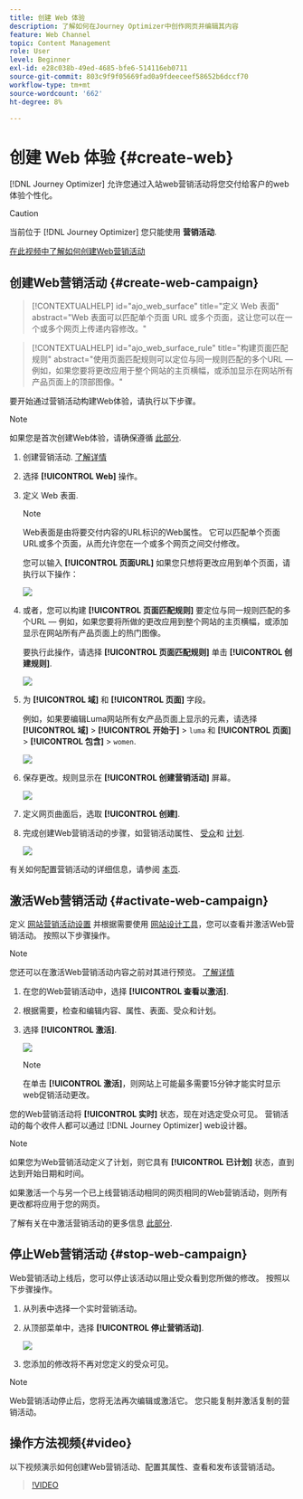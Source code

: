 ```yaml
---
title: 创建 Web 体验
description: 了解如何在Journey Optimizer中创作网页并编辑其内容
feature: Web Channel
topic: Content Management
role: User
level: Beginner
exl-id: e28c038b-49ed-4685-bfe6-514116eb0711
source-git-commit: 803c9f9f05669fad0a9fdeeceef58652b6dccf70
workflow-type: tm+mt
source-wordcount: '662'
ht-degree: 8%

---
```


# 创建 Web 体验 {#create-web}

[!DNL Journey Optimizer] 允许您通过入站web营销活动将您交付给客户的web体验个性化。

>[!CAUTION]
>
>当前位于 [!DNL Journey Optimizer] 您只能使用 **营销活动**.

[在此视频中了解如何创建Web营销活动](#video)

## 创建Web营销活动 {#create-web-campaign}

>[!CONTEXTUALHELP]
>id="ajo_web_surface"
>title="定义 Web 表面"
>abstract="Web 表面可以匹配单个页面 URL 或多个页面，这让您可以在一个或多个网页上传递内容修改。"

>[!CONTEXTUALHELP]
>id="ajo_web_surface_rule"
>title="构建页面匹配规则"
>abstract="使用页面匹配规则可以定位与同一规则匹配的多个URL — 例如，如果您要将更改应用于整个网站的主页横幅，或添加显示在网站所有产品页面上的顶部图像。"

要开始通过营销活动构建Web体验，请执行以下步骤。

>[!NOTE]
>
>如果您是首次创建Web体验，请确保遵循 [此部分](web-prerequisites.md).

1. 创建营销活动. [了解详情](../campaigns/create-campaign.md)

1. 选择 **[!UICONTROL Web]** 操作。

1. 定义 Web 表面.

   >[!NOTE]
   >
   >Web表面是由将要交付内容的URL标识的Web属性。 它可以匹配单个页面URL或多个页面，从而允许您在一个或多个网页之间交付修改。

   您可以输入 **[!UICONTROL 页面URL]** 如果您只想将更改应用到单个页面，请执行以下操作：

   ![](assets/web-campaign-surface.png)

1. 或者，您可以构建 **[!UICONTROL 页面匹配规则]** 要定位与同一规则匹配的多个URL — 例如，如果您要将所做的更改应用到整个网站的主页横幅，或添加显示在网站所有产品页面上的热门图像。

   要执行此操作，请选择 **[!UICONTROL 页面匹配规则]** 单击 **[!UICONTROL 创建规则]**.

   ![](assets/web-campaign-matching-rule.png)

1. 为 **[!UICONTROL 域]** 和 **[!UICONTROL 页面]** 字段。

   例如，如果要编辑Luma网站所有女产品页面上显示的元素，请选择 **[!UICONTROL 域]** > **[!UICONTROL 开始于]** > `luma` 和 **[!UICONTROL 页面]** > **[!UICONTROL 包含]** > `women`.

   ![](assets/web-pages-matching-rule.png)

1. 保存更改。规则显示在 **[!UICONTROL 创建营销活动]** 屏幕。

   ![](assets/web-pages-matching-rule-example.png)

1. 定义网页曲面后，选取 **[!UICONTROL 创建]**.

1. 完成创建Web营销活动的步骤，如营销活动属性、 [受众](../segment/about-segments.md)和 [计划](../campaigns/create-campaign.md#schedule).

   ![](assets/web-campaign-steps.png)

有关如何配置营销活动的详细信息，请参阅 [本页](../campaigns/get-started-with-campaigns.md).

## 激活Web营销活动 {#activate-web-campaign}

定义 [网站营销活动设置](#configure-web-campaign) 并根据需要使用 [网站设计工具](author-web.md)，您可以查看并激活Web营销活动。 按照以下步骤操作。

>[!NOTE]
>
>您还可以在激活Web营销活动内容之前对其进行预览。 [了解详情](author-web.md#test-web-campaign)

1. 在您的Web营销活动中，选择 **[!UICONTROL 查看以激活]**.

1. 根据需要，检查和编辑内容、属性、表面、受众和计划。

1. 选择 **[!UICONTROL 激活]**.

   ![](assets/web-campaign-activate.png)

   >[!NOTE]
   >
   >在单击 **[!UICONTROL 激活]**，则网站上可能最多需要15分钟才能实时显示web促销活动更改。

您的Web营销活动将 **[!UICONTROL 实时]** 状态，现在对选定受众可见。 营销活动的每个收件人都可以通过 [!DNL Journey Optimizer] web设计器。

>[!NOTE]
>
>如果您为Web营销活动定义了计划，则它具有 **[!UICONTROL 已计划]** 状态，直到达到开始日期和时间。
>
>如果激活一个与另一个已上线营销活动相同的网页相同的Web营销活动，则所有更改都将应用于您的网页。

了解有关在中激活营销活动的更多信息 [此部分](../campaigns/review-activate-campaign.md).

## 停止Web营销活动 {#stop-web-campaign}

Web营销活动上线后，您可以停止该活动以阻止受众看到您所做的修改。 按照以下步骤操作。

1. 从列表中选择一个实时营销活动。

1. 从顶部菜单中，选择 **[!UICONTROL 停止营销活动]**.

   ![](assets/web-campaign-stop.png)

1. 您添加的修改将不再对您定义的受众可见。

>[!NOTE]
>
>Web营销活动停止后，您将无法再次编辑或激活它。 您只能复制并激活复制的营销活动。

## 操作方法视频{#video}

以下视频演示如何创建Web营销活动、配置其属性、查看和发布该营销活动。

>[!VIDEO](https://video.tv.adobe.com/v/3418800/?quality=12&learn=on)